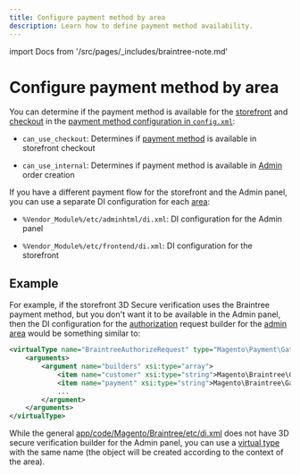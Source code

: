 ```yaml
---
title: Configure payment method by area
description: Learn how to define payment method availability.
---
```


import Docs from '/src/pages/_includes/braintree-note.md'

<Docs />

# Configure payment method by area

You can determine if the payment method is available for the [storefront](https://glossary.magento.com/storefront) and [checkout](https://glossary.magento.com/checkout) in the [payment method configuration in `config.xml`](payment-option-config.md):

-  `can_use_checkout`: Determines if [payment method](https://glossary.magento.com/payment-method) is available in storefront checkout

-  `can_use_internal`: Determines if payment method is available in [Admin](https://glossary.magento.com/admin) order creation

If you have a different payment flow for the storefront and the Admin panel, you can use a separate DI configuration for each [area](../../../architecture/modules/areas.md#area-types):

-  `%Vendor_Module%/etc/adminhtml/di.xml`: DI configuration for the Admin panel

-  `%Vendor_Module%/etc/frontend/di.xml`: DI configuration for the storefront

## Example

For example, if the storefront 3D Secure verification uses the Braintree payment method, but you don't want it to be available in the Admin panel, then the DI configuration for the [authorization](https://glossary.magento.com/authorization) request builder for the [admin area](https://github.com/magento/magento2/tree/2.3/app/code/Magento/Braintree/etc/adminhtml/di.xml) would be something similar to:

```xml
<virtualType name="BraintreeAuthorizeRequest" type="Magento\Payment\Gateway\Request\BuilderComposite">
    <arguments>
        <argument name="builders" xsi:type="array">
            <item name="customer" xsi:type="string">Magento\Braintree\Gateway\Request\CustomerDataBuilder</item>
            <item name="payment" xsi:type="string">Magento\Braintree\Gateway\Request\PaymentDataBuilder</item>
            ...
        </argument>
    </arguments>
</virtualType>
```

While the general [app/code/Magento/Braintree/etc/di.xml](https://github.com/magento/magento2/tree/2.3/app/code/Magento/Braintree/etc/di.xml) does not have 3D secure verification builder for the Admin panel, you can use a [virtual type](https://glossary.magento.com/virtual-type) with the same name (the object will be created according to the context of the area).
